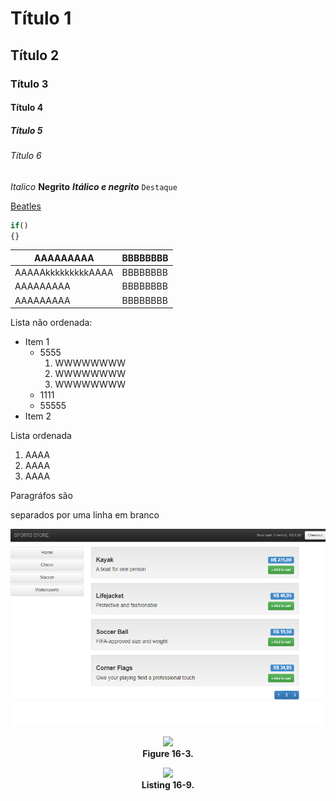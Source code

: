 # Título 1
## Título 2
### Título 3
#### Título 4
##### Título 5
###### Título 6



*Italico*
**Negrito**
***Itálico e negrito***
`Destaque`

[Beatles](https://www.thebeatles.com)

```js
if()
{}
```

AAAAAAAAA|BBBBBBBB
---------|--------
AAAAAkkkkkkkkkAAAA|BBBBBBBB
AAAAAAAAA|BBBBBBBB
AAAAAAAAA|BBBBBBBB

Lista não ordenada:
* Item 1
    - 5555
        1. WWWWWWWW
        2. WWWWWWWW
        3. WWWWWWWW
    - 1111
    - 55555
* Item 2

Lista ordenada
1. AAAA
2. AAAA
3. AAAA

Paragráfos são

separados por uma linha em branco


![Figure 10-1](/CHAPTER%2010%20-%20SPORTSSTORE%20MOBILE/AA%20-%20SUMMARY/ch10-Pictures/Figure%2010-1.png)

<p align="center">
    <img src="ch16-Pictures/Figure 16-3.png" /><br />
    <b>Figure 16-3.</b> 
</p>  

<p align="center">
    <img src="ch16-Pictures/Listing 16-9.png" /><br />
    <b>Listing 16-9.</b> 
</p>